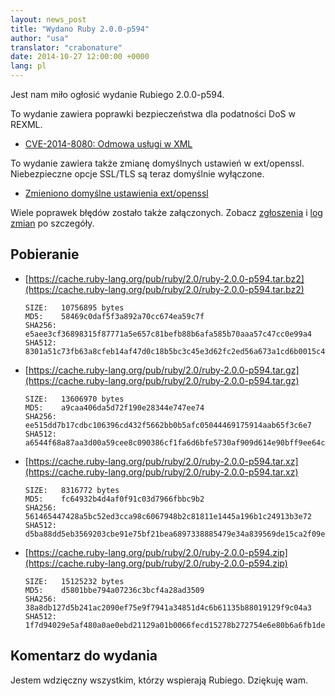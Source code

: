 ```yaml
---
layout: news_post
title: "Wydano Ruby 2.0.0-p594"
author: "usa"
translator: "crabonature"
date: 2014-10-27 12:00:00 +0000
lang: pl
---
```


Jest nam miło ogłosić wydanie Rubiego 2.0.0-p594.

To wydanie zawiera poprawki bezpieczeństwa dla podatności DoS w REXML.

* [CVE-2014-8080: Odmowa usługi w XML](https://www.ruby-lang.org/pl/news/2014/10/27/rexml-dos-cve-2014-8080/)

To wydanie zawiera także zmianę domyślnych ustawień w ext/openssl.
Niebezpieczne opcje SSL/TLS są teraz domyślnie wyłączone.

* [Zmieniono domyślne ustawienia ext/openssl](https://www.ruby-lang.org/pl/news/2014/10/27/changing-default-settings-of-ext-openssl/)

Wiele poprawek błędów zostało także załączonych.
Zobacz [zgłoszenia](https://bugs.ruby-lang.org/projects/ruby-200/issues?set_filter=1&amp;status_id=5)
i [log zmian](https://svn.ruby-lang.org/repos/ruby/tags/v2_0_0_594/ChangeLog) po szczegóły.

## Pobieranie

* [https://cache.ruby-lang.org/pub/ruby/2.0/ruby-2.0.0-p594.tar.bz2](https://cache.ruby-lang.org/pub/ruby/2.0/ruby-2.0.0-p594.tar.bz2)

      SIZE:   10756895 bytes
      MD5:    58469c0daf5f3a892a70cc674ea59c7f
      SHA256: e5aee3cf36898315f87771a5e657c81befb88b6afa585b70aaa57c47cc0e99a4
      SHA512: 8301a51c73fb63a8cfeb14af47d0c18b5bc3c45e3d62fc2ed56a673a1cd6b0015c41f275e70eb14a9e40036b1530977199321e05285e107a6adf58514bef1b3d

* [https://cache.ruby-lang.org/pub/ruby/2.0/ruby-2.0.0-p594.tar.gz](https://cache.ruby-lang.org/pub/ruby/2.0/ruby-2.0.0-p594.tar.gz)

      SIZE:   13606970 bytes
      MD5:    a9caa406da5d72f190e28344e747ee74
      SHA256: ee515dd7b17cdbc106396cd432f5662bb0b5afc05044469175914aab65f3c6e7
      SHA512: a6544f68a87aa3d00a59cee8c090386cf1fa6d6bfe5730af909d614e90bff9ee64c2cf9f542f7a43f8352b86e3945693504ffed6cefc57f736c6e26670ddb9ca

* [https://cache.ruby-lang.org/pub/ruby/2.0/ruby-2.0.0-p594.tar.xz](https://cache.ruby-lang.org/pub/ruby/2.0/ruby-2.0.0-p594.tar.xz)

      SIZE:   8316772 bytes
      MD5:    fc64932b4d4af0f91c03d7966fbbc9b2
      SHA256: 561465447428a5bc52ed3cca98c6067948b2c81811e1445a196b1c24913b3e72
      SHA512: d5ba88dd5eb3569203cbe91e75bf21bea6897338885479e34a839569de15ca2f09e4eff655636923892e9234a0f0b6a2c058442ebc1b13a3d2ddced25bd88fa8

* [https://cache.ruby-lang.org/pub/ruby/2.0/ruby-2.0.0-p594.zip](https://cache.ruby-lang.org/pub/ruby/2.0/ruby-2.0.0-p594.zip)

      SIZE:   15125232 bytes
      MD5:    d5801bbe794a07236c3bcf4a28ad3509
      SHA256: 38a8db127d5b241ac2090ef75e9f7941a34851d4c6b61135b88019129f9c04a3
      SHA512: 1f7d94029e5af480a0ae0ebd21129a01b0066fecd15278b272754e6e80b6a6fb1ded53fd1288e7375a17021d482a59b40414270923c2ecfb06999ea66a91fc54

## Komentarz do wydania

Jestem wdzięczny wszystkim, którzy wspierają Rubiego.
Dziękuję wam.
